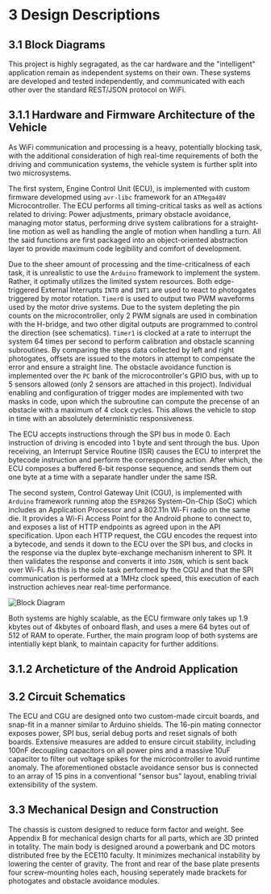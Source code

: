 # 3 Design Descriptions

<!--TODO: Insert general idea and outline-->

## 3.1 Block Diagrams

This project is highly segragated, as the car hardware and the "intelligent" application remain as independent systems on their own. These systems are developed and tested independently, and communicated with each other over the standard REST/JSON protocol on WiFi.

## 3.1.1 Hardware and Firmware Architecture of the Vehicle

As WiFi communication and processing is a heavy, potentially blocking task, with the additional consideration of high real-time requirements of both the driving and communication systems, the vehicle system is further split into two microsystems.

The first system, Engine Control Unit (ECU), is implemented with custom firmware developmed using `avr-libc` framework for an `ATMega48V` Microcontroller. The ECU performs all timing-critical tasks as well as actions related to driving: Power adjustments, primary obstacle avoidance, managing motor status, performing drive system calibrations for a straight-line motion as well as handling the angle of motion when handling a turn. All the said functions are first packaged into an object-oriented abstraction layer to provide maximum code legibility and comfort of development.

Due to the sheer amount of processing and the time-criticalness of each task, it is unrealistic to use the `Arduino` framework to implement the system. Rather, it optimally utilizes the limited system resources. Both edge-triggered External Interrupts `INT0` and `INT1` are used to react to photogates triggered by motor rotation. `Timer0` is used to output two PWM waveforms used by the motor drive systems. Due to the system depleting the pin counts on the microcontroller, only 2 PWM signals are used in combination with the H-bridge, and two other digital outputs are programmed to control the direction (see schematics). `Timer1` is clocked at a rate to interrupt the system 64 times per second to perform calibration and obstacle scanning subroutines. By comparing the steps data collected by left and right photogates, offsets are issued to the motors in attempt to compensate the error and ensure a straight line. The obstacle avoidance function is implemented over the `PC` bank of the microcontroller's GPIO bus, with up to 5 sensors allowed (only 2 sensors are attached in this project). Individual enabling and configuration of trigger modes are implemented with two masks in code, upon which the subroutine can compute the precense of an obstacle with a maximum of 4 clock cycles. This allows the vehicle to stop in time with an absolutely deterministic responsiveness.

The ECU accepts instructions through the SPI bus in mode 0. Each instruction of driving is encoded into 1 byte and sent through the bus. Upon receiving, an Interrupt Service Routine (ISR) causes the ECU to interpret the bytecode instruction and perform the corresponding action. After which, the ECU composes a buffered 6-bit response sequence, and sends them out one byte at a time with a separate handler under the same ISR.

The second system, Control Gateway Unit (CGU), is implemented with `Arduino` framework running atop the `ESP8266` System-On-Chip (SoC) which includes an Application Processor and a 802.11n Wi-Fi radio on the same die. It provides a Wi-Fi Access Point for the Android phone to connect to, and exposes a list of HTTP endpoints as agreed upon in the API specification. Upon each HTTP request, the CGU encodes the request into a bytecode, and sends it down to the ECU over the SPI bus, and clocks in the response via the duplex byte-exchange mechanism inherent to SPI. It then validates the response and converts it into `JSON`, which is sent back over Wi-Fi. As this is the sole task performed by the CGU and that the SPI communication is performed at a 1MHz clock speed, this execution of each instruction achieves near real-time performance.

![Block Diagram](https://raw.githubusercontent.com/tanyax/NoOneLeftBehind/develop/doc/Final%20Report/img/block_diagram.png)


<!--TODO: Insert android app function diagram and descriptions-->


Both systems are highly scalable, as the ECU firmware only takes up 1.9 kbytes out of 4kbytes of onboard flash, and uses a mere 64 bytes out of 512 of RAM to operate. Further, the main program loop of both systems are intentially kept blank, to maintain capacity for further additions.

## 3.1.2 Archeticture of the Android Application

## 3.2 Circuit Schematics

The ECU and CGU are designed onto two custom-made circuit boards, and snap-fit in a manner similar to Arduino shields. The 16-pin mating connector exposes power, SPI bus, serial debug ports and reset signals of both boards. Extensive measures are added to ensure circuit stability, including 100nF decoupling capacitors on all power pins and a massive 10uF capacitor to filter out voltage spikes for the microcontroller to avoid runtime anomaly. The aforementioned obstacle avoidance sensor bus is connected to an array of 15 pins in a conventional "sensor bus" layout, enabling trivial extensibility of the system.

<!--TODO: Insert CGU and ECU Schematics and descriptions-->

## 3.3 Mechanical Design and Construction

The chassis is custom designed to reduce form factor and weight. See Appendix B for mechanical design charts for all parts, which are 3D printed in totality. The main body is designed around a powerbank and DC motors distributed free by the ECE110 faculty. It minimizes mechanical instability by lowering the center of gravity. The front and rear of the base plate presents four screw-mounting holes each, housing seperately made brackets for photogates and obstacle avoidance modules. 

<!--TODO: Insert engineering charts and descriptions-->

<!--TODO: Insert finished product photo and descriptions-->